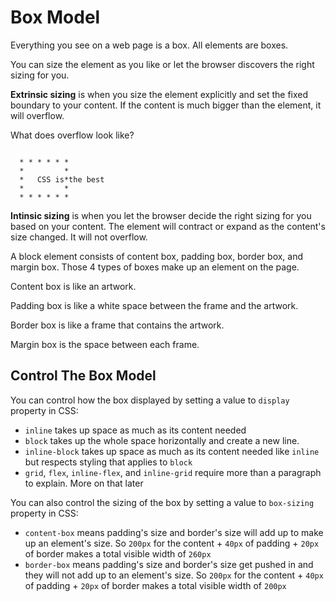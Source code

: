 # Box Model

Everything you see on a web page is a box. All elements are boxes.

You can size the element as you like or let the browser discovers the right sizing for you.

**Extrinsic sizing** is when you size the element explicitly and set the fixed boundary to your
content. If the content is much bigger than the element, it will overflow.

What does overflow look like?

```

  * * * * * *
  *         *
  *   CSS is*the best
  *         *
  * * * * * *

```

**Intinsic sizing** is when you let the browser decide the right sizing for you based on your
content. The element will contract or expand as the content's size changed. It will not
overflow.

A block element consists of content box, padding box, border box, and margin box. Those 4 types of boxes make up
an element on the page.

Content box is like an artwork.

Padding box is like a white space between the frame and the artwork.

Border box is like a frame that contains the artwork.

Margin box is the space between each frame.

## Control The Box Model

You can control how the box displayed by setting a value to `display` property in CSS:
* `inline` takes up space as much as its content needed
* `block` takes up the whole space horizontally and create a new line.
* `inline-block` takes up space as much as its content needed like `inline` but respects styling that applies to `block`
* `grid`, `flex`, `inline-flex`, and `inline-grid` require more than a paragraph to explain. More on that later

You can also control the sizing of the box by setting a value to `box-sizing` property in CSS:
* `content-box` means padding's size and border's size will add up to make up an element's size. So `200px` for the content + `40px` of padding + `20px` of border makes a total visible width of `260px`
* `border-box` means padding's size and border's size get pushed in and they will not add up to an element's size. So `200px` for the content + `40px` of padding + `20px` of border makes a total visible width of `200px`